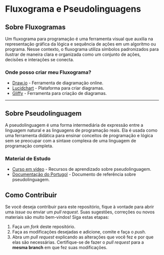 # Fluxograma e Pseudolinguagens

## Sobre Fluxogramas

Um fluxograma para programação é uma ferramenta visual que auxilia na representação gráfica da lógica e sequência de ações em um algoritmo ou programa. Nesse contexto, o fluxograma utiliza símbolos padronizados para ilustrar de maneira clara e organizada como um conjunto de ações, decisões e interações se conecta.

### Onde posso criar meu Fluxograma?

- [Draw.io](https://app.diagrams.net) - Ferramenta de diagramação online.
- [Lucidchart](https://www.lucidchart.com/pages/pt) - Plataforma para criar diagramas.
- [Gliffy](https://www.gliffy.com) - Ferramenta para criação de diagramas.

---

## Sobre Pseudolinguagem

A pseudolinguagem é uma forma intermediária de expressão entre a linguagem natural e as linguagens de programação reais. Ela é usada como uma ferramenta didática para ensinar conceitos de programação e lógica sem se preocupar com a sintaxe complexa de uma linguagem de programação completa.

### Material de Estudo

- [Curso em vídeo](https://youtu.be/8mei6uVttho) - Recursos de aprendizado sobre pseudolinguagem.
- [Documentação do Portugol](https://wiki.sj.ifsc.edu.br/images/a/a6/2.0_Programacao_PRG29002_-_Pseudocódigo.pdf) - Documento de referência sobre pseudolinguagem.

## Como Contribuir

Se você deseja contribuir para este repositório, fique à vontade para abrir uma *issue* ou enviar um *pull request*. Suas sugestões, correções ou novos materiais são muito bem-vindos! Siga estas etapas:

1. Faça um *fork* deste repositório.
2. Faça as modificações desejadas e adicione, comite e faça o *push*.
3. Abra um *pull request* explicando as alterações que você fez e por que elas são necessárias. Certifique-se de fazer o *pull request* para a **mesma branch** em que fez suas modificações.
